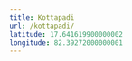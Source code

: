 ```yaml
---
title: Kottapadi
url: /kottapadi/
latitude: 17.641619900000002
longitude: 82.39272000000001
---
```

